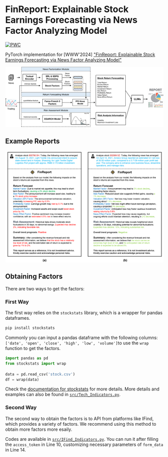 # FinReport: Explainable Stock Earnings Forecasting via News Factor Analyzing Model
[![PWC](https://img.shields.io/endpoint.svg?url=https://paperswithcode.com/badge/finreport-explainable-stock-earnings/stock-market-prediction-on-astock)](https://paperswithcode.com/sota/stock-market-prediction-on-astock?p=finreport-explainable-stock-earnings)

PyTorch implementation for [WWW'2024] ["FinReport: Explainable Stock Earnings Forecasting via News Factor Analyzing Model"](https://arxiv.org/abs/2403.02647)

![Framework](imgs/framework.png)

## Example Reports
![Example Reports](imgs/report.png)

## Obtaining Factors
There are two ways to get the factors:

### First Way
The first way relies on the `stockstats` library, which is a wrapper for pandas dataframes. 
```bash
pip install stockstats
```
Commonly you can input a pandas dataframe with the following columns: `['date', 'open', 'close', 'high', 'low', 'volume']`to use the `wrap` function to get the factors. 
```python
import pandas as pd
from stockstats import wrap

data = pd.read_csv('stock.csv')
df = wrap(data)
```
Check the [documentation for stockstats](https://github.com/jealous/stockstats) for more details.
More details and examples can also be found in [`src/Tech_Indicators.py`](./src/Tech_Indicators.py).

### Second Way
The second way to obtain the factors is to API from platforms like IFind, which provides a variety of factors. We recommend using this method to obtain more factors more esaily.

Codes are available in [`src/IFind_Indicators.py`](./src/IFind_Indicators.py). You can run it after filling the `access_token` in Line 10, customizing necessary parameters of `form_data` in Line 14.
